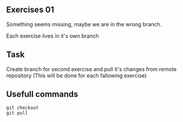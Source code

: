 ## Exercises 01

Something seems missing, maybe we are in the wrong branch.

Each exercise lives in it's own branch

## Task

Create branch for second exercise and pull it's changes from remote repository 
(This will be done for each fallowing exercise)


## Usefull commands

```
git checkout
git pull
```